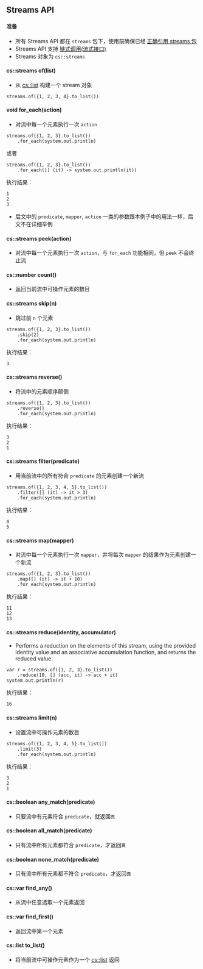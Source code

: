 ## Streams API

#### 准备
* 所有 Streams API 都在 `streams` 包下，使用前确保已经 [正确引用 streams 包](grammar-package.md)
* Streams API 支持 [链式调用(流式接口)](https://en.wikipedia.org/wiki/Fluent_interface)
* Streams 对象为 `cs::streams`

#### cs::streams of(list)
* 从 [cs::list](api-list.md) 构建一个 stream 对象
```
streams.of({1, 2, 3, 4}.to_list())
```


#### void for_each(action)
* 对流中每一个元素执行一次 `action`
```
streams.of({1, 2, 3}.to_list())
    .for_each(system.out.println)
```
或者
```
streams.of({1, 2, 3}.to_list())
    .for_each([] (it) -> system.out.println(it))
```
执行结果：
```
1
2
3
```
* 后文中的 `predicate`, `mapper`, `action` 一类的参数跟本例子中的用法一样，后文不在详细举例


#### cs::streams peek(action)
* 对流中每一个元素执行一次 `action`，与 `for_each` 功能相同，但 `peek` 不会终止流


#### cs::number count()
* 返回当前流中可操作元素的数目


#### cs::streams skip(n)
* 跳过前 `n` 个元素
```
streams.of({1, 2, 3}.to_list())
    .skip(2)
    .for_each(system.out.println)
```
执行结果：
```
3
```


#### cs::streams reverse()
* 将流中的元素顺序颠倒
```
streams.of({1, 2, 3}.to_list())
    .reverse()
    .for_each(system.out.println)
```
执行结果：
```
3
2
1
```


#### cs::streams filter(predicate)
* 用当前流中的所有符合 `predicate` 的元素创建一个新流
```
streams.of({1, 2, 3, 4, 5}.to_list())
    .filter([] (it) -> it > 3)
    .for_each(system.out.println)
```
执行结果：
```
4
5
```


#### cs::streams map(mapper)
* 对流中每一个元素执行一次 `mapper`，并将每次 `mapper` 的结果作为元素创建一个新流
```
streams.of({1, 2, 3}.to_list())
    .map([] (it) -> it + 10)
    .for_each(system.out.println)
```
执行结果：
```
11
12
13
```


#### cs::streams reduce(identity, accumulator)
* Performs a reduction on the elements of this stream, using the provided identity value and an associative accumulation function, and returns the reduced value.
```
var r = streams.of({1, 2, 3}.to_list())
    .reduce(10, [] (acc, it) -> acc + it)
system.out.println(r)
```
执行结果：
```
16
```


#### cs::streams limit(n)
* 设置流中可操作元素的数目
```
streams.of({1, 2, 3, 4, 5}.to_list())
    .limit(3)
    .for_each(system.out.println)
```
执行结果：
```
3
2
1
```


#### cs::boolean any_match(predicate)
* 只要流中有元素符合 `predicate`，就返回`真`


#### cs::boolean all_match(predicate)
* 只有流中所有元素都符合 `predicate`，才返回`真`


#### cs::boolean none_match(predicate)
* 只有流中所有元素都不符合 `predicate`，才返回`真`


#### cs::var find_any()
* 从流中任意选取一个元素返回


#### cs::var find_first()
* 返回流中第一个元素


#### cs::list to_list()
* 将当前流中可操作元素作为一个 [cs::list](api-list.md) 返回
